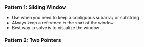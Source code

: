 ### Pattern 1: Sliding Window
* Use when you need to keep a contiguous subarray or substring
* Always keep a reference to the start of the window
* Best way to solve is to visualize the window

### Pattern 2: Two Pointers
